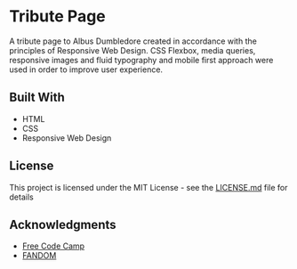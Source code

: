# Tribute Page

A tribute page to Albus Dumbledore created in accordance with the principles of Responsive Web Design. CSS Flexbox, media queries, responsive images and fluid typography and mobile first approach were used in order to improve user experience. 

## Built With

* HTML
* CSS 
* Responsive Web Design  
 
## License

This project is licensed under the MIT License - see the [LICENSE.md](LICENSE.md) file for details

## Acknowledgments

* [Free Code Camp](https://www.freecodecamp.org/learn/) 
* [FANDOM](https://www.fandom.com/)
